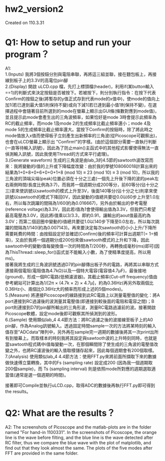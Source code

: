 # hw2_version2
Created on 110.3.31

# Q1: How to setup and run your program？
A1:  
1.(Inputs) 我將3個按鈕分別與電阻串聯，再將這三組並聯，接在麵包板上，再接線到板子上的3.3V的高電位pin腳  
2.(Display) 開啟 uLCD.cpp 檔，先打上標頭檔(header)，利用if(某button輸入==1)的判斷式來決定按鈕是否被按下。若被按下，則分別執行指令：在按下代表Confirm的按鈕之後(將暫存的y值正式存到代表mode的x值中)，使mode的值向上加1(若已達到最大值5則保持不變)或向下減1(若已達到最小值1則保持不變)，在選擇過程中會隨著目前所選到的mode在螢幕上顯示出GUI條(條數對應到mode值)，並且提示此mode會產生出的三角波頻率，如果恰好是mode 3時會提示此頻率為RC的截止頻率，而mode 1及mode 2的生成頻率比截止頻率還小；mode 4及mode 5的生成頻率比截止頻率還大。當按下Confirm的按鈕時，除了將此時之mode值放入x值而使得板子立刻產生出新頻率的三角波(從Picoscope可觀察出)，也會在uLCD螢幕上顯示出 "Confirm!"的字樣。(由於這個部分需要一直執行判斷(一直等待輸入訊號)，因此為了防止main()主函式中的其他程式影響使得無法一直偵測輸入訊號，因此我使用Thread的方式來平行處理)。  
3.(Generate waveform) 生成的三角波是由lab_3的4.5節的sawtooth波改寫而來：我將變動的i值的上升或下降幅度改變：由於我的學號108060018計算出來的結果為1+0+8+0+6+0+0+1+8 (mod 10) ≡ 23 (mod 10) ≡ 3 (mod 10)，所以我的三角波的頂端尖端(peak)位置必須在十分之三處(一個先上升後下降的波的peak左右兩側時間/長度比例為3:7)，而我將一個週期分成200等分，前60等分(佔十分之三)拿來使訊號以sawtooth的模式上升至3V，後面140等分(佔十分之七)則拿來使訊號以sawtooth的模式下降回0V，因此變動的i值總共要從0.0以60步上升至1.0左右，所以每次跳躍的間隔為1/60(約為0.016667)，另外由於輸出的參考電壓(reference voltage)為3.3V，因此若i值為1會使得輸出值為3.3V，但我們只希望最高電壓為3.0V，因此將i值乘以3/3.3，即約0.91，讓輸出的aout值最高約為3.0V；而第二個迴圈中變動的i值總共要從1.0以140步下降至0.0左右，所以每次跳躍的間隔為1/140(約為0.007143)。再來要決定每次sawtooth的小小上升/下降所需要耗費的時間：由按鈕設定好並確認(Confirm)後的頻率可計算出週期T(= 1÷頻率)，又由於我將一個週期分成200份來做sawtooth模式的上升和下降，因此sawtooth中的變動i值每變換值一次的時間為T/200秒，再轉換成毫秒(ms)即可(因為ThisThread::sleep_for()函式並不能輸入小數，為了使精準度提高，所以用ms)。  
    接著我將生成的三角波訊號透過D7的pin腳傳出板子外的電路，再將其以串聯方式連接兩個電阻(電阻值為4.7kΩ)以及一個特大電容(電容值4.7μF)，最後接地(ground)，形成一個RC電路(低頻濾波器)。其截止頻率(Cut-off frequency)值由參考網站可計算出為1/[2π × (4.7k × 2) × 4.7μ]，約為0.36Hz(再另外取兩個比0.36Hz小、兩個比0.36Hz大的頻率而形成上述的5個modes)。  
5.(Measure) 將連接Picoscope的線路接到此RC電路上以測量電壓值的變化：將A port連接到RC過濾後的波測量其電壓值(即連接到較後面的電阻和電容之間)；B port則連接到D7的pin腳所輸出的三角形波，測量RC電路過濾前的波。接著開啟Picoscope軟體，設定mode後即可觀察其所偵測到的波形。  
6.(Sample) 使用類似lab_4 4.4節方法：將RC過濾之後的波接線至板子上的A0 pin腳，作為Analog訊號輸入。透過固定時間sample一次的方法將某時刻的輸入值存至"ADCdata"陣列中，另外再在sample完一週期的數據後將其一次print出所有到螢幕上。而取樣本的時刻我將其設定與sawtooth波的上升時刻同時，也就是當sawtooth程式碼中i值每變動一次，在那個瞬間除了使生成的三角波的電壓值改變之外，也將RC濾波後的輸入值取樣儲存起來，因此每個週期會有200個取樣。  
7.(Analysis) 使用類似lab_4 4.4節方法：使用FFT.py來將前面所擷取下來的數據做快速傅立葉轉換，其中的Fs (sampling rate) 設定成200 (因為我一個週期取200個sample)，而 Ts (sampling interval) 則是依照mode所對應的週期選取適當值(通常是選一個週期的時間)。  
  
接著即可Compile並執行uLCD.cpp，取得ADC的數據後再執行FFT.py即可得到the results。  


# Q2: What are the results？
A2: The screenshots of Picoscope and the matlab-plots are in the folder named "For hand-in 1100331".
In the screenshots of Picoscope, the orange line is the wave before filting, and the blue line is the wave detected after RC filter, thus we compare the blue wave with the plot of matplotlib, and find out that they look almost the same.
The plots of the five modes after FFT are provided in the same folder.

